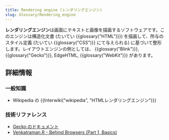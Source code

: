 ```yaml
---
title: Rendering engine (レンダリングエンジン)
slug: Glossary/Rendering_engine
---
```

**レンダリングエンジン**は画面にテキストと画像を描画するソフトウェアです。このエンジンは構造化文書 (たいてい {{glossary("HTML")}}) を描画して、所与のスタイル定義 (たいてい {{glossary("CSS")}} にて与えられる) に基づいて整形します。レイアウトエンジンの例としては、 {{glossary("Blink")}}, {{glossary("Gecko")}}, EdgeHTML, {{glossary("WebKit")}} があります。

## 詳細情報

### 一般知識

- Wikipedia の {{Interwiki("wikipedia", "HTMLレンダリングエンジン")}}

### 技術リファレンス

- [Gecko のドキュメント](/ja/docs/Mozilla/Gecko)
- [Venkatraman.R - Behind Browsers (Part 1, Basics)](https://medium.com/@ramsunvtech/behind-browser-basics-part-1-b733e9f3c0e6)
